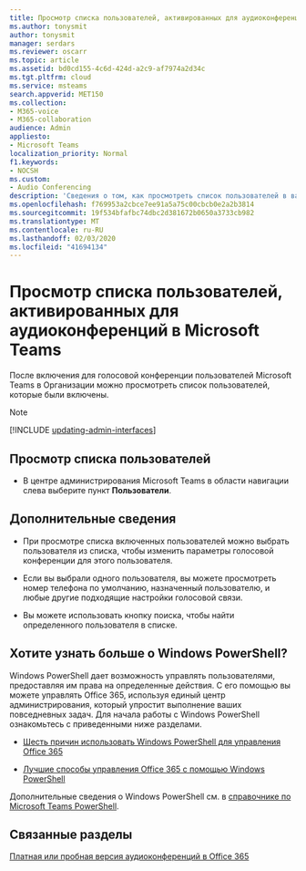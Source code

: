 ```yaml
---
title: Просмотр списка пользователей, активированных для аудиоконференций в Microsoft Teams
ms.author: tonysmit
author: tonysmit
manager: serdars
ms.reviewer: oscarr
ms.topic: article
ms.assetid: bd0cd155-4c6d-424d-a2c9-af7974a2d34c
ms.tgt.pltfrm: cloud
ms.service: msteams
search.appverid: MET150
ms.collection:
- M365-voice
- M365-collaboration
audience: Admin
appliesto:
- Microsoft Teams
localization_priority: Normal
f1.keywords:
- NOCSH
ms.custom:
- Audio Conferencing
description: 'Сведения о том, как просмотреть список пользователей в вашей организации, которые активированы для конференц-связи с телефонным подключением из Microsoft Teams. '
ms.openlocfilehash: f769953a2cbce7ee91a5a75c00cbcb0e2a2b3814
ms.sourcegitcommit: 19f534bfafbc74dbc2d381672b0650a3733cb982
ms.translationtype: MT
ms.contentlocale: ru-RU
ms.lasthandoff: 02/03/2020
ms.locfileid: "41694134"
---
```

# <a name="see-a-list-of-users-that-are-enabled-for-audio-conferencing-in-microsoft-teams"></a>Просмотр списка пользователей, активированных для аудиоконференций в Microsoft Teams

После включения для голосовой конференции пользователей Microsoft Teams в Организации можно просмотреть список пользователей, которые были включены. 

> [!NOTE]
> [!INCLUDE [updating-admin-interfaces](includes/updating-admin-interfaces.md)]
  
## <a name="viewing-a-list-of-users"></a>Просмотр списка пользователей

- В центре администрирования Microsoft Teams в области навигации слева выберите пункт **Пользователи**.


## <a name="what-else-should-i-know"></a>Дополнительные сведения

- При просмотре списка включенных пользователей можно выбрать пользователя из списка, чтобы изменить параметры голосовой конференции для этого пользователя.
    
- Если вы выбрали одного пользователя, вы можете просмотреть номер телефона по умолчанию, назначенный пользователю, и любые другие подходящие настройки голосовой связи.    
   
- Вы можете использовать кнопку поиска, чтобы найти определенного пользователя в списке.
    
    
## <a name="want-to-know-more-about-windows-powershell"></a>Хотите узнать больше о Windows PowerShell?

Windows PowerShell дает возможность управлять пользователями, предоставляя им права на определенные действия. С его помощью вы можете управлять Office 365, используя единый центр администрирования, который упростит выполнение ваших повседневных задач. Для начала работы с Windows PowerShell ознакомьтесь с приведенными ниже разделами.
    
  - [Шесть причин использовать Windows PowerShell для управления Office 365](https://go.microsoft.com/fwlink/?LinkId=525041)
    
  - [Лучшие способы управления Office 365 с помощью Windows PowerShell](https://go.microsoft.com/fwlink/?LinkId=525142)
    
Дополнительные сведения о Windows PowerShell см. в [справочнике по Microsoft Teams PowerShell](https://docs.microsoft.com/powershell/module/teams/?view=teams-ps).
    
## <a name="related-topics"></a>Связанные разделы

[Платная или пробная версия аудиоконференций в Office 365](/SkypeForBusiness/audio-conferencing-in-office-365/try-or-purchase-audio-conferencing-in-office-365)
